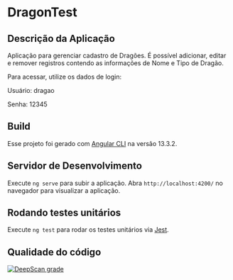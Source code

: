 # DragonTest

## Descrição da Aplicação

Aplicação para gerenciar cadastro de Dragões.
É possível adicionar, editar e remover registros contendo as informações de Nome e Tipo de Dragão.

Para acessar, utilize os dados de login:

Usuário: dragao

Senha: 12345

## Build

Esse projeto foi gerado com [Angular CLI](https://github.com/angular/angular-cli) na versão 13.3.2.

## Servidor de Desenvolvimento

Execute `ng serve` para subir a aplicação. Abra `http://localhost:4200/` no navegador para visualizar a aplicação.

## Rodando testes unitários

Execute `ng test` para rodar os testes unitários via [Jest](https://jestjs.io/pt-BR/).

## Qualidade do código

[![DeepScan grade](https://deepscan.io/api/teams/17464/projects/20823/branches/579073/badge/grade.svg)](https://deepscan.io/dashboard#view=project&tid=17464&pid=20823&bid=579073)

